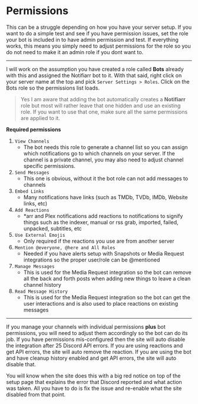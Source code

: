 # Permissions

This can be a struggle depending on how you have your server setup. If you want to do a simple test and see if you have permission issues, set the role your bot is included in to have admin permission and test. If everything works, this means you simply need to adjust permissions for the role so you do not need to make it an admin role if you dont want to.

---

I will work on the assumption you have created a role called **Bots** already with this and assigned the Notifiarr bot to it. With that said, right click on your server name at the top and pick `Server Settings > Roles`. Click on the Bots role so the permissions list loads. 

> Yes I am aware that adding the bot automatically creates a **Notifiarr** role but most will rather leave that one hidden and use an existing role. If you want to use that one, make sure all the same permissions are applied to it.

**Required permissions**

1. `View Channels`
    - The bot needs this role to generate a channel list so you can assign which notifications go to which channels on your server. If the channel is a private channel, you may also need to adjust channel specific permissions.
1. `Send Messages`
    - This one is obvious, without it the bot role can not add messages to channels
1. `Embed Links`
    - Many notifications have links (such as TMDb, TVDb, IMDb, Website links, etc)
1. `Add Reactions`
    - *arr and Plex notifications add reactions to notifications to signify things such as the indexer, manual or rss grab, imported, failed, unpacked, subtitles, etc
1. `Use External Emojis`
    - Only required if the reactions you use are from another server
1. `Mention @everyone, @here and All Roles`
    - Needed if you have alerts setup with Snapshots or Media Request integrations so the proper user/role can be @mentioned
1. `Manage Messages`
    - This is used for the Media Request integration so the bot can remove all the back and forth posts when adding new things to leave a clean channel history
1. `Read Message History`
    - This is used for the Media Request integration so the bot can get the user interactions and is also used to place reactions on existing messages

---

If you manage your channels with individual permissions **plus** bot permissions, you will need to adjust them accordingly so the bot can do its job. If you have permissions mis-configured then the site will auto disable the integration after 25 Discord API errors. If you are using reactions and get API errors, the site will auto remove the reaction. If you are using the bot and have cleanup history enabled and get API errors, the site will auto disable that. 

You will know when the site does this with a big red notice on top of the setup page that explains the error that Discord reported and what action was taken. All you have to do is fix the issue and re-enable what the site disabled from that point.
